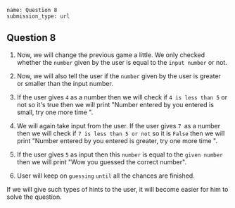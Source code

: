 ```ngMeta
name: Question 8
submission_type: url
```
## Question 8

1. Now, we will change the previous game a little. We only checked whether the `number` given by the user is equal to the `input number` or not.

2. Now, we will also tell the user if the `number` given by the user is greater or smaller than the input number.
3. If the user gives `4` as a number then we will check if `4 is less than 5` or not so it's true then we will print "Number entered by you entered is small, try one more time ".

4. We will again take input from the user. If the user gives `7 `as a number then we will check if `7 is less than 5 or not` so it is `False` then we will print "Number entered by you entered is greater, try one more time ".
5.  If the user gives `5` as input then this `number` is equal to the `given number` then we will print "Wow you guessed the correct number".
6. User will keep on `guessing` `until` all the chances are finished.

If we will give such types of hints to the user, it will become easier for him to solve the question.